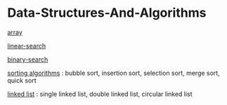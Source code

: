 # Data-Structures-And-Algorithms

[array](https://github.com/shubh22121/Data-Structures-And-Algorithms/tree/main/01-arrays/arrays)

[linear-search](https://github.com/shubh22121/Data-Structures-And-Algorithms/tree/main/02-linear-search/linear-search)

[binary-search](https://github.com/shubh22121/Data-Structures-And-Algorithms/tree/main/03-binary%20search/binary-search)

[sorting algorithms](https://github.com/shubh22121/Data-Structures-And-Algorithms/tree/main/04-sorting/sorting)
    : bubble sort, insertion sort, selection sort, merge sort, quick sort

[linked list](https://github.com/shubh22121/Data-Structures-And-Algorithms/tree/main/Linked-List/linked-list/linked_list)
    : single linked list, double linked list, circular linked list